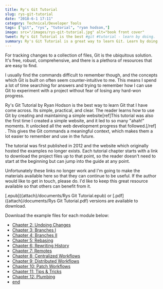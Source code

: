 ```yaml
---
title: Ry's Git Tutorial
slug: rys-git-tutorial
date: "2018-6-1 17:11"
category: Technical/Developer Tools
tags: ["git", "rys", "tutorial", "ryan hodson,"]
image: src="/images/rys-git-tutorial.jpg" alt="book front cover"
tweet: Ry's Git Tutorial is the best #git #tutorial - learn by doing.
summary: Ry's Git Tutorial is a great way to learn Git. Learn by doing as you create and maintain a simple website.
---
```


For tracking changes to a collection of files, Git is the ubiquitous solution.
It's free, robust, comprehensive, and there is a plethora of resources that are
easy to find.

I usually find the commands difficult to remember though, and the concepts
which Git is built on often seem counter-intuitive to me. This means I spend a
lot of time searching for answers and trying to remember how I can use Git to
experiment with a project without fear of losing any hard-won progress.

Ry's Git Tutorial by Ryan Hodson is the best way to learn Git that I have come
across. Its simple, practical, and clear. The reader learns how to use Git by
creating and maintaining a simple website[ref]This tutorial was also the first
time I created a simple website, and it led to so many "ahah!" moments. It
unlocked all the web development progress that followed.[/ref] . This gives the
Git commands a meaningful context, which makes them a lot easier to remember and
use in the future.

The tutorial was first published in 2012 and the website which originally
hosted the examples no longer exists. Each tutorial chapter starts with a link
to download the project files up to that point, so the reader doesn't need to
start at the beginning but can jump into the guide at any point.

Unfortunately these links no longer work and I'm going to make the materials available here
so that they can continue to be useful. If the author would like to get in touch,
please do. I'd like to keep this great resource available so that others can
benefit from it.

[.epub]({attach}/documents/Rys Git Tutorial.epub) or
[.pdf]({attach}/documents/Rys Git Tutorial.pdf) versions are available to
download.

Download the example files for each module below:

- [Chapter 2: Undoing Changes]({attach}/documents/chapter2.zip)
- [Chapter 3: Branches I]({attach}/documents/chapter3.zip)
- [Chapter 4: Branches II]({attach}/documents/chapter4.zip)
- [Chapter 5: Rebasing]({attach}/documents/chapter5.zip)
- [Chapter 6: Rewriting History]({attach}/documents/chapter6.zip)
- [Chapter 7: Remotes]({attach}/documents/chapter7.zip)
- [Chapter 8: Centralized Workflows]({attach}/documents/chapter8.zip)
- [Chapter 9: Distributed Workflows]({attach}/documents/chapter9.zip)
- [Chapter 10: Patch Workflows]({attach}/documents/chapter10.zip)
- [Chapter 11: Tips & Tricks]({attach}/documents/chapter11.zip)
- [Chapter 12: Plumbing]({attach}/documents/chapter12.zip)
- [end]({attach}/documents/chapter13.zip)

